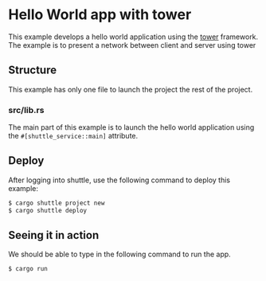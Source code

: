# Hello World app with tower
This example develops a hello world application using the [tower](https://docs.rs/tower/latest/tower//) framework.
The example is to present a network between client and server using tower

## Structure
This example has only one file to launch the project the rest of the project.

### src/lib.rs
The main part of this example is to launch the hello world application using the `#[shuttle_service::main]` attribute.

## Deploy 

After logging into shuttle, use the following command to deploy this example:

```sh
$ cargo shuttle project new
$ cargo shuttle deploy
```

## Seeing it in action
We should be able to type in the following command to run the app.
```sh
$ cargo run
```


